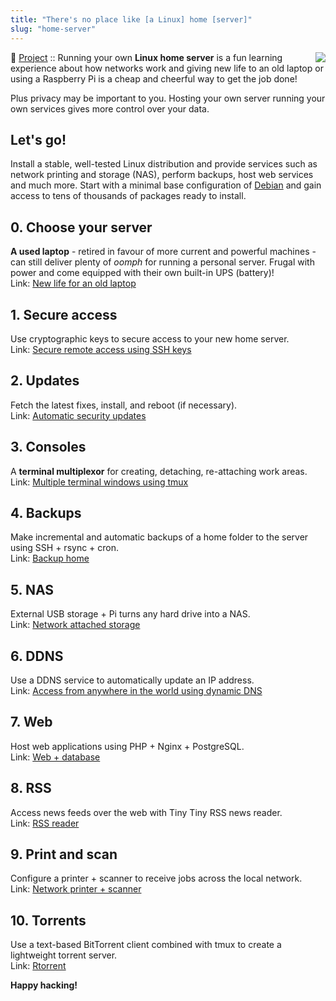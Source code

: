 ```yaml
---
title: "There's no place like [a Linux] home [server]"
slug: "home-server"
---
```


<img style="float:right" src="/img/home-server.png" />

:penguin: [Project](/projects/) :: Running your own **Linux home server** is a fun learning experience about how networks work and giving new life to an old laptop or using a Raspberry Pi is a cheap and cheerful way to get the job done!

Plus privacy may be important to you. Hosting your own server running your own services gives more control over your data.

## Let's go!

Install a stable, well-tested Linux distribution and provide services such as network printing and storage (NAS), perform backups, host web services and much more. Start with a minimal base configuration of [Debian](/minimal-debian.html) and gain access to tens of thousands of packages ready to install.

## 0. Choose your server

**A used laptop** -  retired in favour of more current and powerful machines - can still deliver plenty of *oomph* for running a personal server. Frugal with power and come equipped with their own built-in UPS (battery)!<br />
Link: [New life for an old laptop](/laptop-home-server)

## 1. Secure access

Use cryptographic keys to secure access to your new home server.<br />
Link: [Secure remote access using SSH keys](/secure-remote-access-using-ssh-keys)

## 2. Updates 

Fetch the latest fixes, install, and reboot (if necessary).<br />
Link: [Automatic security updates](/unattended-upgrades)

## 3. Consoles 

A **terminal multiplexor** for creating, detaching, re-attaching work areas.<br />
Link: [Multiple terminal windows using tmux](/tmux)

## 4. Backups

Make incremental and automatic backups of a home folder to the server using SSH + rsync + cron.<br />
Link: [Backup home](/backup-over-lan)

## 5. NAS

External USB storage + Pi turns any hard drive into a NAS.<br />
Link: [Network attached storage](/nas-raspberry-pi-sshfs)

## 6. DDNS

Use a DDNS service to automatically update an IP address.<br />
Link: [Access from anywhere in the world using dynamic DNS](/ddns-openwrt)

## 7. Web

Host web applications using PHP + Nginx + PostgreSQL.<br />
Link: [Web + database](/php-nginx-postgresql)

## 8. RSS

Access news feeds over the web with Tiny Tiny RSS news reader.<br />
Link: [RSS reader](/ttrss)

## 9. Print and scan

Configure a printer + scanner to receive jobs across the local network.<br />
Link: [Network printer + scanner](/network-printer-scanner)

## 10. Torrents

Use a text-based BitTorrent client combined with tmux to create a lightweight torrent server.<br />
Link: [Rtorrent](/rtorrent.html)

**Happy hacking!**
